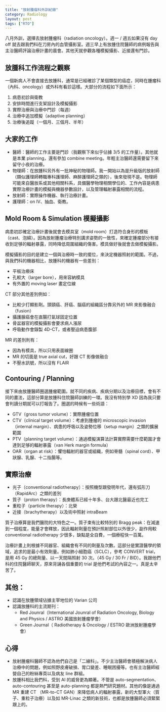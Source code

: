 ```yaml
---
title: "放射腫瘤科外訓紀錄"
category: Radiology
layout: post
tags: ["RTO"]
---
```


八月外訓，選擇去放射腫瘤科（radiation oncology）。週一 / 週五如果沒有 day off 就去跟我們科在刀房內的血管攝影室。週三早上有放腫住院醫師的病例報告與主治醫師評論治療計畫的晨會。其他天就參觀各種模擬攝影、近接還有門診。

## 放腫科工作流程之觀察

一個新病人不會直接去放腫科，通常是已經確診了某個類型的癌症，同時在腫瘤科（內科、oncology）或外科有看診這樣。大部分的流程如下面所示：

1. 病患初診與衛教
2. 安排時間進行支架設計及模擬攝影
3. 實際治療與治療中門診（每週）
4. 治療中追加模擬（adaptive planning）
5. 治療後追蹤（一個月、三個月、半年）

## 大家的工作

- 醫師：醫師的工作主要是門診（我觀察下來似乎佔據 3/5 的工作量）。其他就是本業 planning，還有參加 combine meeting。年輕主治醫師還需要留下來留守小夜的治療。
- 物理師：在放腫科另外有一批神秘的物理師。我一開始以為是升級版的放射師（類似護理師轉職專科護理師、麻醉護理師之類的），後來發現不是。物理師可能來自醫放系或其他相關科系，具備醫學物理相關學位的、工作內容是病患實際治療計畫的模擬與機器參數設計，以及管理輻射暴露相關的流程。
- 放射師：實際操作機器、執行治療計畫。
- 護理師：on IV、抽血、衛教。

## Mold Room & Simulation 模擬攝影

病患初診確定治療計畫後就會去模具室（mold room）打造符合身形的模板（cast、泡綿）。因為放射腫瘤治療特別講求姿勢的一致性，來確定腫瘤部分有接收到足够的輻射暴露，同時降低周圍組織的傷害。模具做好後就會去做模擬攝影。

模擬攝影的目的是建立一個與治療時一致的擺位，來決定機器照射的範圍。不過，與我們科的機器相比，放腫科的機器有一些差別：

- 平板治療床
- 孔較大（larger bore），用來容納模具
- 有外置的 moving laser 畫定位線

CT 部分其他差別例如：

- 比較少打顯影劑。頭頸癌、肝癌、腦癌的組織區分靠另外的 MR 來影像融合（fusion）
- 攝護腺癌會在直腸打氣球固定位置
- 骨盆器官的模擬攝影會要求病人漲尿
- 呼吸動作會錄製 4D-CT，或者壓迫病患腹部

MR 的差別則有：

- 因為有模具，所以只用表面線圈
- MR 的切面是 true axial cut，好跟 CT 影像做融合
- 不壓水訊號，所以沒有 FLAIR

## Contouring / Planning

接下來由放腫醫師圈選腫瘤範圍。就不同的疾病、疾病分期以及治療目標，會有不同的畫法，這部分算是放腫科住院醫師訓練的一環。我沒有特別學 XD 因為我只要會判讀分期就可以打報告了。圈選的時候有一些術語：

- GTV（gross tumor volume）：實際腫瘤位置
- CTV（clinical target volume）：考慮到腫瘤的 microscopic invasion（internal margin）、病患的呼吸以及姿勢位移（setup margin）之類的擴展範圍
- PTV（planning target volume）：通過模擬演算法計算實際需要什麼範圍才會達到足够的輻射暴露（van Herk margin formula）
- OAR（organ at risk）：懼怕輻射的器官或組織，例如脊髓（spinal cord）、甲狀腺、乳腺、十二指腸等。

## 實際治療

- 光子（conventional radiotherapy）：按照機型跟發明年代，還有弧形刀（RapidArc）之類的差別
- 質子（proton therapy）：長庚體系已經十年多、台大跟北醫最近也完工
- 重粒子（particle therapy）：北榮
- 近接（brachytherapy）以及術中照射 intraBeam

質子治療算是我們醫院的大特色之一。質子束有比較特別的 Bragg peak：在減速到一個程度，能量才會釋放，因此輻射劑量在預計照射部位以外很少，副作用較 conventional radiotherapy 少很多，缺點是全自費，一個療程快一百萬。

治療計畫上則根據不同器官、組織會有不同的劑量及次數。這部分是實證醫學的領域，追求的是最小有效劑量。例如肺小細胞癌（SCLC），參考 CONVERT trial，是用 45 Gy 的總劑量、以一天間隔照射 30 次。（45 Gy / 30 Fr / BID）。我跟他們科的住院醫師聊天，原來背誦各個重要的 trial 是他們考試的內容之一。真是太辛苦了。

## 其他：

- 認識在放腫領域佔據主宰地位的 Varian 公司
- 認識放腫科的主流期刊：
  - Red Jounral（International Jounral of Radiation Oncology, Biology and Physics / ASTRO 美國放射腫瘤學會）
  - Green Journal（ Radiotherapy & Oncology / ESTRO 歐洲放射腫瘤學會）

## 心得

- 放射腫瘤科醫師不認為他們自己是「二線科」。不少主治醫師會積極解決病人治療中的問題，例如照野皮膚破損、胃口變差、睡眠困擾等。也有主治醫師經營自己的粉絲專頁以及病友 line 群組。
- 放腫科相比我們科，受到 AI 的威脅更為顯著。不管是 auto-segmentation、auto-contouring 甚至是 auto-planning 都是熱門研究題材。其他的像是通過 MR 重建 CT （MR-to-CT GAN）來降低病人的輻射暴露，新的大型軍火（質子、重粒子治療）以及如 MR-Linac 之類的新技術，也都是放腫醫師必須緊緊跟上的。

